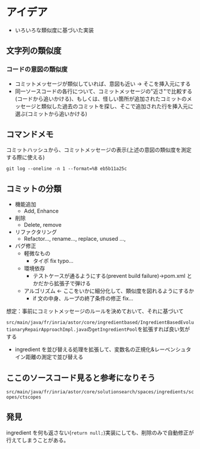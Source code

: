 # アイデア

- いろいろな類似度に基づいた実装

## 文字列の類似度

### コードの意図の類似度

- コミットメッセージが類似していれば、意図も近い → そこを挿入元にする
- 同一ソースコードの各行について、コミットメッセージの"近さ"で比較する(コードから追いかける)、もしくは、怪しい箇所が追加されたコミットのメッセージと類似した過去のコミットを探し、そこで追加された行を挿入元に選ぶ(コミットから追いかける)

## コマンドメモ

コミットハッシュから、コミットメッセージの表示(上述の意図の類似度を測定する際に使える)

```
git log --oneline -n 1 --format=%B eb5b11a25c
```

## コミットの分類

- 機能追加
  - Add, Enhance
- 削除
  - Delete, remove
- リファクタリング
  - Refactor…, rename…, replace, unused …,
- バグ修正
  - 軽微なもの
    - タイポ fix typo...
  - 環境依存
    - テストケースが通るようにする(prevent build failure)→pom.xml とかだから拡張子で弾ける
  - アルゴリズム ← ここをいかに細分化して、類似度を図れるようにするか
    - if 文の中身、ループの終了条件の修正 fix...

想定：事前にコミットメッセージのルールを決めておいて、それに基づいて

`src/main/java/fr/inria/astor/core/ingredientbased/IngredientBasedEvolutionaryRepairApproachImpl.java`の`getIngredientPool`を拡張すれば良い気がする

- ingredient を並び替える処理を拡張して、変数名の正規化&レーベンシュタイン距離の測定で並び替える

## ここのソースコード見ると参考になりそう

`src/main/java/fr/inria/astor/core/solutionsearch/spaces/ingredients/scopes/ctscopes`

## 発見

ingredient を何も返さない(`return null;`)実装にしても、削除のみで自動修正が行えてしまうことがある。
